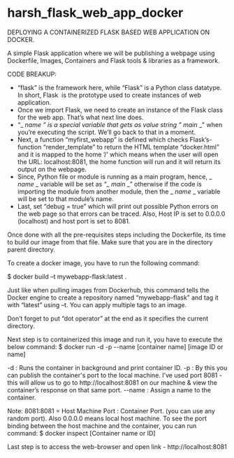 # harsh_flask_web_app_docker

DEPLOYING A CONTAINERIZED FLASK BASED WEB APPLICATION ON DOCKER.

A simple Flask application where we will be publishing a webpage using Dockerfile, Images, Containers and Flask tools & libraries as a framework. 

CODE BREAKUP:
- “flask” is the framework here, while “Flask” is a Python class datatype. In short, Flask  is the prototype used to create instances of web application.
- Once we import Flask, we need to create an instance of the Flask class for the web app. That’s what next line does. 
- “_ _name_ _” is a special variable that gets as value string ”_ _main_ _" when you’re executing the script. We’ll go back to that in a moment.
- Next, a function “myfirst_webapp” is defined which checks Flask’s-function “render_template” to return the HTML template “docker.html” and it is mapped to the home ‘/’ which means when the user will open the URL: localhost:8081, the home function will run and it will return its output on the webpage.
- Since, Python file or module is running as a main program, hence, _ _name_ _ variable will be set as “_ _main_ _” otherwise if the code is importing the module from another module, then the _ _name_ _ variable will be set to that module’s name.
- Last, set “debug = true” which will print out possible Python errors on the web page so that errors can be traced. Also, Host IP is set to 0.0.0.0 (localhost) and host port is set to 8081.


Once done with all the pre-requisites steps including the Dockerfile, its time to build our image from that file. Make sure that you are in the directory parent directory. 

To create a docker image, you have to run the following command:

 $ docker build –t  mywebapp-flask:latest  .

Just like when pulling images from Dockerhub, this command tells the Docker engine to create a repository named “mywebapp-flask” and tag it with “latest” using –t. You can apply multiple tags to an image.

Don’t forget to put “dot operator” at the end as it specifies the current directory.

Next step is to containerized this image and run it, you have to execute the below command:
  $ docker run -d -p  --name [container name]  [image ID or name]
  
-d : Runs the container in background and print container ID.
-p : By this you can publish the container's port to the local machine. I’ve used port 8081 - this will allow us to go to http://localhost:8081 on our machine & view the container’s response on that same port.
--name : Assign a name to the container.

Note: 8081:8081 = Host Machine Port : Container Port. (you can use any random port). Also 0.0.0.0 means local host machine. To see the port binding between the host machine and the container, you can run command:  $ docker inspect [Container name or ID]

Last step is to access the web-browser and open link - http://localhost:8081




